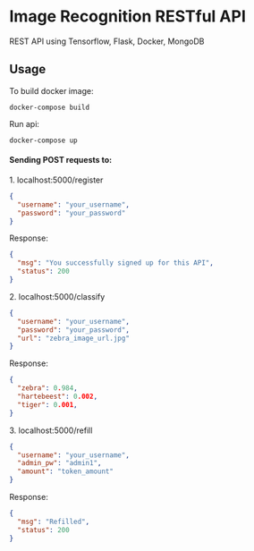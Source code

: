 
# Image Recognition RESTful API
REST API using Tensorflow, Flask, Docker, MongoDB

## Usage
To build docker image:
```
docker-compose build
```
Run api:
```
docker-compose up
```
#### Sending POST requests to:
1\. localhost:5000/register <br />

```json
{
  "username": "your_username",
  "password": "your_password"
}
```
Response:
```json
{
  "msg": "You successfully signed up for this API",
  "status": 200
}
```
2\. localhost:5000/classify <br />

```json
{
  "username": "your_username",
  "password": "your_password",
  "url": "zebra_image_url.jpg"
}
```
Response:
```json
{
  "zebra": 0.984,
  "hartebeest": 0.002,
  "tiger": 0.001,
}
```
3\.  localhost:5000/refill <br />

```json
{
  "username": "your_username",
  "admin_pw": "admin1",
  "amount": "token_amount"
}
```
Response:
```json
{
  "msg": "Refilled",
  "status": 200
}
```
